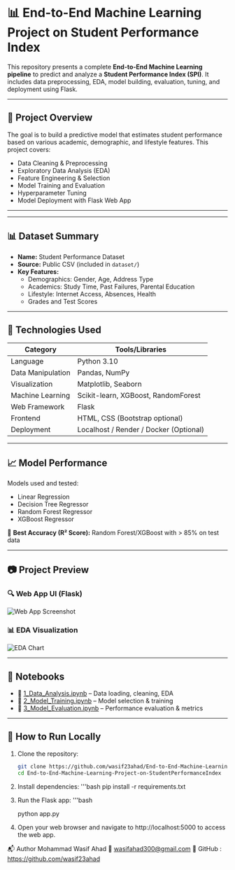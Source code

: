 # 📊 End-to-End Machine Learning Project on Student Performance Index

This repository presents a complete **End-to-End Machine Learning pipeline** to predict and analyze a **Student Performance Index (SPI)**. It includes data preprocessing, EDA, model building, evaluation, tuning, and deployment using Flask.

---

## 🚀 Project Overview

The goal is to build a predictive model that estimates student performance based on various academic, demographic, and lifestyle features. This project covers:

- Data Cleaning & Preprocessing  
- Exploratory Data Analysis (EDA)  
- Feature Engineering & Selection  
- Model Training and Evaluation  
- Hyperparameter Tuning  
- Model Deployment with Flask Web App

---



---

## 📊 Dataset Summary

- **Name:** Student Performance Dataset  
- **Source:** Public CSV (included in `dataset/`)  
- **Key Features:**
  - Demographics: Gender, Age, Address Type
  - Academics: Study Time, Past Failures, Parental Education
  - Lifestyle: Internet Access, Absences, Health
  - Grades and Test Scores

---

## 🧠 Technologies Used

| Category              | Tools/Libraries                             |
|-----------------------|---------------------------------------------|
| Language              | Python 3.10                                  |
| Data Manipulation     | Pandas, NumPy                                |
| Visualization         | Matplotlib, Seaborn                          |
| Machine Learning      | Scikit-learn, XGBoost, RandomForest          |
| Web Framework         | Flask                                        |
| Frontend              | HTML, CSS (Bootstrap optional)              |
| Deployment            | Localhost / Render / Docker (Optional)      |

---

## 📈 Model Performance

Models used and tested:

- Linear Regression
- Decision Tree Regressor
- Random Forest Regressor
- XGBoost Regressor

📌 **Best Accuracy (R² Score):** Random Forest/XGBoost with > 85% on test data

---

## 📷 Project Preview

### 🔍 Web App UI (Flask)
![Web App Screenshot](assets/web_ui.png)

### 📊 EDA Visualization
![EDA Chart](assets/eda_plot.png)

---

## 📓 Notebooks

- 📘 [1_Data_Analysis.ipynb](notebooks/1_Data_Analysis.ipynb) – Data loading, cleaning, EDA  
- 📗 [2_Model_Training.ipynb](notebooks/2_Model_Training.ipynb) – Model selection & training  
- 📙 [3_Model_Evaluation.ipynb](notebooks/3_Model_Evaluation.ipynb) – Performance evaluation & metrics  

---

## 🧪 How to Run Locally

1. Clone the repository:
   ```bash
   git clone https://github.com/wasif23ahad/End-to-End-Machine-Learning-Project-on-StudentPerformanceIndex.git
   cd End-to-End-Machine-Learning-Project-on-StudentPerformanceIndex

2. Install dependencies:
    '''bash
    pip install -r requirements.txt 

3. Run the Flask app:
    '''bash

    python app.py

4. Open your web browser and navigate to http://localhost:5000 to access the web app.

📬 Author
Mohammad Wasif Ahad
📧 wasifahad300@gmail.com
🔗 GitHub : https://github.com/wasif23ahad



